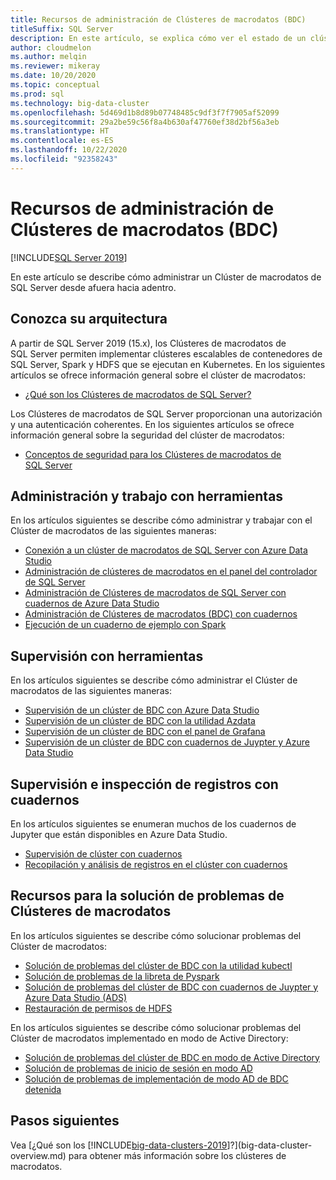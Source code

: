 ```yaml
---
title: Recursos de administración de Clústeres de macrodatos (BDC)
titleSuffix: SQL Server
description: En este artículo, se explica cómo ver el estado de un clúster de macrodatos mediante Azure Data Studio, cuadernos y comandos de la CLI de datos de Azure (azdata).
author: cloudmelon
ms.author: melqin
ms.reviewer: mikeray
ms.date: 10/20/2020
ms.topic: conceptual
ms.prod: sql
ms.technology: big-data-cluster
ms.openlocfilehash: 5d469d1b8d89b07748485c9df3f7f7905af52099
ms.sourcegitcommit: 29a2be59c56f8a4b630af47760ef38d2bf56a3eb
ms.translationtype: HT
ms.contentlocale: es-ES
ms.lasthandoff: 10/22/2020
ms.locfileid: "92358243"
---
```

# <a name="administration-resources-for-big-data-clusters-bdc"></a>Recursos de administración de Clústeres de macrodatos (BDC) 

[!INCLUDE[SQL Server 2019](../includes/applies-to-version/sqlserver2019.md)]

En este artículo se describe cómo administrar un Clúster de macrodatos de SQL Server desde afuera hacia adentro.

## <a name="know-your-architecture"></a>Conozca su arquitectura

A partir de SQL Server 2019 (15.x), los Clústeres de macrodatos de SQL Server permiten implementar clústeres escalables de contenedores de SQL Server, Spark y HDFS que se ejecutan en Kubernetes. En los siguientes artículos se ofrece información general sobre el clúster de macrodatos:
- [¿Qué son los Clústeres de macrodatos de SQL Server?](big-data-cluster-overview.md)

Los Clústeres de macrodatos de SQL Server proporcionan una autorización y una autenticación coherentes. En los siguientes artículos se ofrece información general sobre la seguridad del clúster de macrodatos:
- [Conceptos de seguridad para los Clústeres de macrodatos de SQL Server](concept-security.md)

## <a name="manage-and-operate-with-tools"></a>Administración y trabajo con herramientas

En los artículos siguientes se describe cómo administrar y trabajar con el Clúster de macrodatos de las siguientes maneras: 

- [Conexión a un clúster de macrodatos de SQL Server con Azure Data Studio](connect-to-big-data-cluster.md)
- [Administración de clústeres de macrodatos en el panel del controlador de SQL Server](manage-with-controller-dashboard.md)
- [Administración de Clústeres de macrodatos de SQL Server con cuadernos de Azure Data Studio](notebooks-manage-bdc.md)
- [Administración de Clústeres de macrodatos (BDC) con cuadernos](cluster-manage-notebooks.md)
- [Ejecución de un cuaderno de ejemplo con Spark](notebooks-tutorial-spark.md)

## <a name="monitor-with-tools"></a>Supervisión con herramientas

En los artículos siguientes se describe cómo administrar el Clúster de macrodatos de las siguientes maneras: 

- [Supervisión de un clúster de BDC con Azure Data Studio](cluster-monitor-ads.md)
- [Supervisión de un clúster de BDC con la utilidad Azdata](cluster-monitor-cmdlet.md)
- [Supervisión de un clúster de BDC con el panel de Grafana](cluster-monitor-grafana.md)
- [Supervisión de un clúster de BDC con cuadernos de Juypter y Azure Data Studio](cluster-monitor-notebooks.md)

## <a name="monitor-and-inspect-logs-with-notebooks"></a>Supervisión e inspección de registros con cuadernos

En los artículos siguientes se enumeran muchos de los cuadernos de Jupyter que están disponibles en Azure Data Studio.

- [Supervisión de clúster con cuadernos](cluster-monitor-notebooks.md)
- [Recopilación y análisis de registros en el clúster con cuadernos](cluster-logging-notebooks.md)

## <a name="big-data-clusters-troubleshooting-resources"></a>Recursos para la solución de problemas de Clústeres de macrodatos

En los artículos siguientes se describe cómo solucionar problemas del Clúster de macrodatos:

- [Solución de problemas del clúster de BDC con la utilidad kubectl](cluster-troubleshooting-commands.md) 
- [Solución de problemas de la libreta de Pyspark](troubleshoot-pyspark-notebook.md)
- [Solución de problemas del clúster de BDC con cuadernos de Juypter y Azure Data Studio (ADS)](cluster-troubleshooter-notebooks.md)
- [Restauración de permisos de HDFS](troubleshoot-hdfs-restore-admin.md)

En los artículos siguientes se describe cómo solucionar problemas del Clúster de macrodatos implementado en modo de Active Directory:
- [Solución de problemas del clúster de BDC en modo de Active Directory](troubleshoot-active-directory.md) 
- [Solución de problemas de inicio de sesión en modo AD](troubleshoot-ad-login-failed-untrusted-domain.md)
- [Solución de problemas de implementación de modo AD de BDC detenida](troubleshoot-ad-reverse-lookup-zone.md)

## <a name="next-steps"></a>Pasos siguientes

Vea [¿Qué son los [!INCLUDE[big-data-clusters-2019](../includes/ssbigdataclusters-ss-nover.md)]?](big-data-cluster-overview.md) para obtener más información sobre los clústeres de macrodatos.